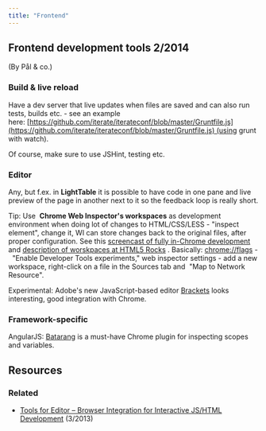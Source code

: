 ```yaml
---
title: "Frontend"
---
```

## Frontend development tools 2/2014

(By Pål & co.)

### Build & live reload

Have a dev server that live updates when files are saved and can also run tests, builds etc. - see an example here: [https://github.com/iterate/iterateconf/blob/master/Gruntfile.js](https://github.com/iterate/iterateconf/blob/master/Gruntfile.js) (using grunt with watch).

Of course, make sure to use JSHint, testing etc.

### Editor

Any, but f.ex. in **LightTable** it is possible to have code in one pane and live preview of the page in another next to it so the feedback loop is really short.

Tip: Use  **Chrome Web Inspector's workspaces** as development environment when doing lot of changes to HTML/CSS/LESS - "inspect element", change it, WI can store changes back to the original files, after proper configuration. See this [screencast of fully in-Chrome development](http://remysharp.com/2013/07/18/my-workflow-v3-full-coding-stack/) and [description of worskpaces at HTML5 Rocks](http://www.html5rocks.com/en/tutorials/developertools/revolutions2013/#toc-workspaces) . Basically: [chrome://flags](//flags) -  "Enable Developer Tools experiments," web inspector settings - add a new workspace, right-click on a file in the Sources tab and  "Map to Network Resource".

Experimental: Adobe's new JavaScript-based editor [Brackets](http://brackets.io/) looks interesting, good integration with Chrome.

### Framework-specific

AngularJS: [Batarang](https://github.com/angular/angularjs-batarang/) is a must-have Chrome plugin for inspecting scopes and variables.

## Resources

### Related

* [Tools for Editor – Browser Integration for Interactive JS/HTML Development](/2013/03/25/tools-for-editor-browser-integration-for-interactive-jshtml-development/ "Permanent link to Tools for Editor – Browser Integration for Interactive JS/HTML Development") (3/2013)
